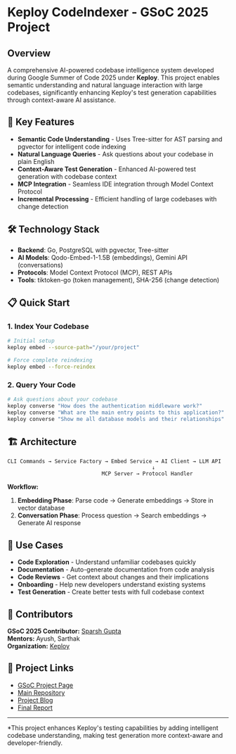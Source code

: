 # Keploy CodeIndexer - GSoC 2025 Project

## Overview

A comprehensive AI-powered codebase intelligence system developed during Google Summer of Code 2025 under **Keploy**. This project enables semantic understanding and natural language interaction with large codebases, significantly enhancing Keploy's test generation capabilities through context-aware AI assistance.

## 🚀 Key Features

- **Semantic Code Understanding** - Uses Tree-sitter for AST parsing and pgvector for intelligent code indexing
- **Natural Language Queries** - Ask questions about your codebase in plain English
- **Context-Aware Test Generation** - Enhanced AI-powered test generation with codebase context
- **MCP Integration** - Seamless IDE integration through Model Context Protocol
- **Incremental Processing** - Efficient handling of large codebases with change detection

## 🛠️ Technology Stack

- **Backend**: Go, PostgreSQL with pgvector, Tree-sitter
- **AI Models**: Qodo-Embed-1-1.5B (embeddings), Gemini API (conversations)
- **Protocols**: Model Context Protocol (MCP), REST APIs
- **Tools**: tiktoken-go (token management), SHA-256 (change detection)

## 📋 Quick Start

### 1. Index Your Codebase

```bash
# Initial setup
keploy embed --source-path="/your/project"

# Force complete reindexing
keploy embed --force-reindex
```

### 2. Query Your Code

```bash
# Ask questions about your codebase
keploy converse "How does the authentication middleware work?"
keploy converse "What are the main entry points to this application?"
keploy converse "Show me all database models and their relationships"
```

## 🏗️ Architecture

```
CLI Commands → Service Factory → Embed Service → AI Client → LLM API
                                              ↓
                              MCP Server → Protocol Handler
```

**Workflow:**

1. **Embedding Phase**: Parse code → Generate embeddings → Store in vector database
2. **Conversation Phase**: Process question → Search embeddings → Generate AI response

## 🎯 Use Cases

- **Code Exploration** - Understand unfamiliar codebases quickly
- **Documentation** - Auto-generate documentation from code analysis
- **Code Reviews** - Get context about changes and their implications
- **Onboarding** - Help new developers understand existing systems
- **Test Generation** - Create better tests with full codebase context

## 👥 Contributors

**GSoC 2025 Contributor:** [Sparsh Gupta](https://github.com/ayesparshh)  
**Mentors:** Ayush, Sarthak  
**Organization:** [Keploy](https://github.com/keploy/keploy)

## 📖 Project Links

- [GSoC Project Page](https://summerofcode.withgoogle.com/programs/2025/projects/wIsioRXL)
- [Main Repository](https://github.com/keploy/keploy)
- [Project Blog](https://gsoc-codeindexer-keploy.hashnode.dev/preview/6884a0fe77c16b6d6b08d367)
- [Final Report](./Final-report.md)

---

\*This project enhances Keploy's testing capabilities by adding intelligent codebase understanding, making test generation more context-aware and developer-friendly.
